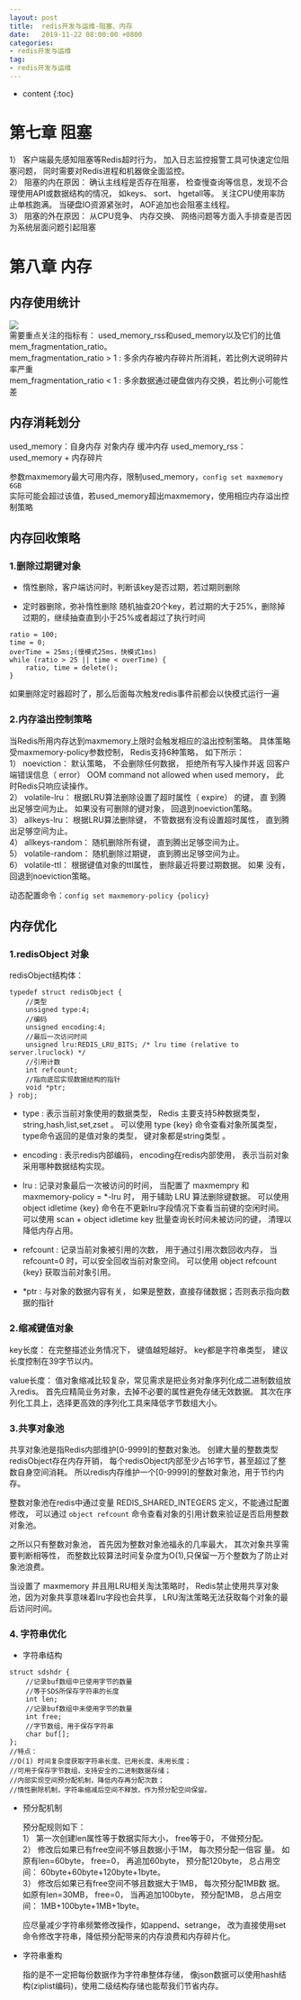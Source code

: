```yaml
---
layout: post
title:  redis开发与运维-阻塞、内存
date:   2019-11-22 08:00:00 +0800
categories: 
- redis开发与运维
tag: 
- redis开发与运维
---
```


* content
{:toc}

# 第七章 阻塞

1） 客户端最先感知阻塞等Redis超时行为， 加入日志监控报警工具可快速定位阻塞问题， 同时需要对Redis进程和机器做全面监控。   
2） 阻塞的内在原因： 确认主线程是否存在阻塞， 检查慢查询等信息，发现不合理使用API或数据结构的情况， 如keys、 sort、 hgetall等。 关注CPU使用率防止单核跑满。 当硬盘IO资源紧张时， AOF追加也会阻塞主线程。   
3） 阻塞的外在原因： 从CPU竞争、 内存交换、 网络问题等方面入手排查是否因为系统层面问题引起阻塞   

# 第八章 内存

## 内存使用统计
![](/styles/images/other/redis/redis18.png)    
需要重点关注的指标有： used_memory_rss和used_memory以及它们的比值mem_fragmentation_ratio。   
mem_fragmentation_ratio > 1 : 多余内存被内存碎片所消耗，若比例大说明碎片率严重   
mem_fragmentation_ratio < 1 : 多余数据通过硬盘做内存交换，若比例小可能性差   

## 内存消耗划分

used_memory：自身内存 对象内存 缓冲内存
used_memory_rss：used_memory + 内存碎片

参数maxmemory最大可用内存，限制used_memory，`config set maxmemory 6GB`   
实际可能会超过该值，若used_memory超出maxmemory，使用相应内存溢出控制策略


## 内存回收策略

### 1.删除过期键对象
* 惰性删除，客户端访问时，判断该key是否过期，若过期则删除

* 定时器删除，弥补惰性删除
随机抽查20个key，若过期的大于25%，删除掉过期的，继续抽查直到小于25%或者超过了执行时间
```
ratio = 100;
time = 0;
overTime = 25ms;(慢模式25ms，快模式1ms)
while (ratio > 25 || time < overTime) {
    ratio, time = delete();
}
```
如果删除定时器超时了，那么后面每次触发redis事件前都会以快模式运行一遍

### 2.内存溢出控制策略

当Redis所用内存达到maxmemory上限时会触发相应的溢出控制策略。
具体策略受maxmemory-policy参数控制， Redis支持6种策略， 如下所示：   
1） noeviction： 默认策略， 不会删除任何数据， 拒绝所有写入操作并返
回客户端错误信息（ error） OOM command not allowed when used memory， 此
时Redis只响应读操作。   
2） volatile-lru： 根据LRU算法删除设置了超时属性（ expire） 的键， 直
到腾出足够空间为止。 如果没有可删除的键对象， 回退到noeviction策略。   
3） allkeys-lru： 根据LRU算法删除键， 不管数据有没有设置超时属性，
直到腾出足够空间为止。   
4） allkeys-random： 随机删除所有键， 直到腾出足够空间为止。   
5） volatile-random： 随机删除过期键， 直到腾出足够空间为止。   
6） volatile-ttl： 根据键值对象的ttl属性， 删除最近将要过期数据。 如果
没有， 回退到noeviction策略。   

动态配置命令：`config set maxmemory-policy {policy}`

## 内存优化

### 1.redisObject 对象
redisObject结构体：
```
typedef struct redisObject {
    //类型
    unsigned type:4;
    //编码
    unsigned encoding:4;
    //最后一次访问时间
    unsigned lru:REDIS_LRU_BITS; /* lru time (relative to server.lruclock) */
    //引用计数
    int refcount;
    //指向底层实现数据结构的指针
    void *ptr;
} robj;
```

* type : 表示当前对象使用的数据类型， Redis 主要支持5种数据类型， string,hash,list,set,zset 。 可以使用 type {key} 命令查看对象所属类型， type命令返回的是值对象的类型， 键对象都是string类型 。

* encoding : 表示redis内部编码， encoding在redis内部使用， 表示当前对象采用哪种数据结构实现。

* lru : 记录对象最后一次被访问的时间， 当配置了 maxmempry 和 maxmemory-policy = *-lru 时， 用于辅助 LRU 算法删除键数据。 可以使用 object idletime {key} 命令在不更新lru字段情况下查看当前键的空闲时间。 可以使用 scan + object idletime key 批量查询长时间未被访问的键， 清理以降低内存占用。

* refcount : 记录当前对象被引用的次数， 用于通过引用次数回收内存， 当refcount=0 时，可以安全回收当前对象空间。 可以使用 object refcount {key} 获取当前对象引用。

* *ptr : 与对象的数据内容有关， 如果是整数，直接存储数据；否则表示指向数据的指针

### 2.缩减键值对象

key长度： 在完整描述业务情况下， 键值越短越好。 key都是字符串类型， 建议长度控制在39字节以内。

value长度： 值对象缩减比较复杂，常见需求是把业务对象序列化成二进制数组放入redis。 首先应精简业务对象，去掉不必要的属性避免存储无效数据。 其次在序列化工具上，选择更高效的序列化工具来降低字节数组大小。

### 3.共享对象池

共享对象池是指Redis内部维护[0-9999]的整数对象池。 创建大量的整数类型redisObject存在内存开销， 每个redisObject内部至少占16字节，甚至超过了整数自身空间消耗。 所以redis内存维护一个[0-9999]的整数对象池，用于节约内存。

整数对象池在redis中通过变量 REDIS_SHARED_INTEGERS 定义，不能通过配置修改， 可以通过 `object refcount` 命令查看对象的引用计数来验证是否启用整数对象池。

之所以只有整数对象池， 首先因为整数对象池福永的几率最大， 其次对象共享需要判断相等性， 而整数比较算法时间复杂度为O(1),只保留一万个整数为了防止对象池浪费。

当设置了 maxmemory 并且用LRU相关淘汰策略时， Redis禁止使用共享对象池，因为对象共享意味着lru字段也会共享， LRU淘汰策略无法获取每个对象的最后访问时间。

### 4. 字符串优化
* 字符串结构
```
struct sdshdr {
    //记录buf数组中已使用字节的数量
    //等于SDS所保存字符串的长度
    int len;  
    //记录buf数组中未使用字节的数量
    int free;
    //字节数组，用于保存字符串
    char buf[];
};
//特点：
//O(1) 时间复杂度获取字符串长度、已用长度、未用长度；
//可用于保存字节数组，支持安全的二进制数据存储；
//内部实现空间预分配机制，降低内存再分配次数；
//惰性删除机制，字符串缩减后空间不释放，作为预分配空间保留。
```
* 预分配机制

    预分配规则如下：   
    1） 第一次创建len属性等于数据实际大小， free等于0， 不做预分配。   
    2） 修改后如果已有free空间不够且数据小于1M， 每次预分配一倍容
    量。 如原有len=60byte， free=0， 再追加60byte， 预分配120byte， 总占用空
    间： 60byte+60byte+120byte+1byte。   
    3） 修改后如果已有free空间不够且数据大于1MB， 每次预分配1MB数
    据。 如原有len=30MB， free=0， 当再追加100byte， 预分配1MB， 总占用空
    间： 1MB+100byte+1MB+1byte。   

    应尽量减少字符串频繁修改操作，如append、setrange， 改为直接使用set命令修改字符串，降低预分配带来的内存浪费和内存碎片化。

* 字符串重构

    指的是不一定把每份数据作为字符串整体存储， 像json数据可以使用hash结构(ziplist编码)，使用二级结构存储也能帮我们节省内存。



